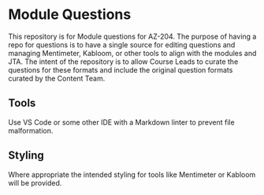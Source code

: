 # Module Questions

This repository is for Module questions for AZ-204. The purpose of having a repo for questions is to have a single
source for editing questions and managing Mentimeter, Kabloom, or other tools to align with the modules and JTA.
The intent of the repository is to allow Course Leads to curate the questions for these formats and include the original question
formats curated by the Content Team.

## Tools

Use VS Code or some other IDE with a Markdown linter to prevent file malformation.

## Styling

Where appropriate the intended styling for tools like Mentimeter or Kabloom will be provided.
